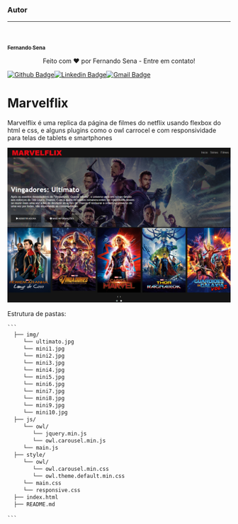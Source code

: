 ### Autor

---

<a href="https://www.linkedin.com/in/fernando-s-35219b122">
 <img style="border-radius: 50%;" src="https://avatars.githubusercontent.com/u/29146636?v=4" align="justify" width="100px;" alt=""/>

 <sub align="justify"><b>Fernando Sena</b></sub></a> <a href="https://www.linkedin.com/in/fernando-s-35219b122" title="Rocketseat"></a>

<p  align="center">Feito com ❤️ por Fernando Sena  - Entre em contato!</p>

[![Github Badge](https://img.shields.io/badge/-Github-000?style=flat-square&logo=Github&logoColor=white&link=https://github.com/FernandoSena)](https://github.com/FernandoSena)[![Linkedin Badge](https://img.shields.io/badge/-LinkedIn-blue?style=flat-square&logo=Linkedin&logoColor=white&link=https://www.linkedin.com/in/fernando-s-35219b122)](https://www.linkedin.com/in/fernando-s-35219b122)[![Gmail Badge](https://img.shields.io/badge/-fernandocarvalho.sena-c14438?style=flat-square&logo=Gmail&logoColor=white&link=mailto:fernandocarvalho.sena@gmail.com)](mailto:fernandocarvalho.sena@gmail.com)



# Marvelflix

Marvelflix é uma replica da página de filmes do netflix usando flexbox do html e css, e alguns plugins como o owl carrocel e com responsividade para telas de tablets e smartphones



![](https://github.com/FernandoSena/Marvelflix/blob/main/img/modelo-final.png)



Estrutura de pastas:

~~~shell
```
  ├── img/
     └── ultimato.jpg
     └── mini1.jpg
     └── mini2.jpg
     └── mini3.jpg
     └── mini4.jpg
     └── mini5.jpg
     └── mini6.jpg
     └── mini7.jpg
     └── mini8.jpg
     └── mini9.jpg
     └── mini10.jpg
  ├── js/
     └── owl/
     	└── jquery.min.js
     	└── owl.carousel.min.js
     └── main.js
  ├── style/
     └── owl/
     	└── owl.carousel.min.css
     	└── owl.theme.default.min.css
     └── main.css
     └── responsive.css
  ├── index.html
  ├── README.md
  
```
~~~